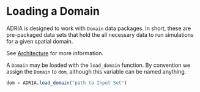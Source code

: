 # Loading a Domain

ADRIA is designed to work with `Domain` data packages.
In short, these are pre-packaged data sets that hold the all necessary data to run
simulations for a given spatial domain.

See [Architecture](@ref) for more information.

A `Domain` may be loaded with the `load_domain` function.
By convention we assign the `Domain` to `dom`, although this variable can be named anything.

```julia
dom = ADRIA.load_domain("path to Input Set")
```